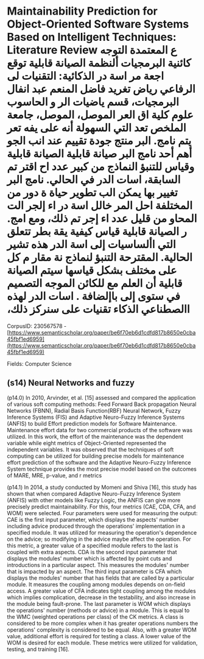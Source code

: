 # Maintainability Prediction for Object-Oriented Software Systems Based on Intelligent Techniques: Literature Review ‫ع‬ ‫المعتمدة‬ ‫التوجه‬ ‫كائنية‬ ‫البرمجيات‬ ‫ألنظمة‬ ‫الصيانة‬ ‫قابلية‬ ‫توقع‬ ‫اجعة‬ ‫مر‬ ‫اسة‬ ‫در‬ ‫الذكائية:‬ ‫التقنيات‬ ‫لى‬ ‫الرفاعي‬ ‫رياض‬ ‫تغريد‬ ‫فاضل‬ ‫المنعم‬ ‫عبد‬ ‫انفال‬ ‫البرمجيات،‬ ‫قسم‬ ‫ياضيات‬ ‫الر‬ ‫و‬ ‫الحاسوب‬ ‫علوم‬ ‫كلية‬ ‫اق‬ ‫العر‬ ‫الموصل،‬ ‫الموصل،‬ ‫جامعة‬ ‫الملخص‬ ‫تعد‬ ‫التي‬ ‫السهولة‬ ‫أنه‬ ‫على‬ ‫يفه‬ ‫تعر‬ ‫يتم‬ ‫نامج.‬ ‫البر‬ ‫منتج‬ ‫جودة‬ ‫تقييم‬ ‫عند‬ ‫انب‬ ‫الجو‬ ‫أهم‬ ‫أحد‬ ‫نامج‬ ‫البر‬ ‫صيانة‬ ‫قابلية‬ ‫الصيانة‬ ‫قابلية‬ ‫وقياس‬ ‫للتنبؤ‬ ‫النماذج‬ ‫من‬ ‫كبير‬ ‫عدد‬ ‫اح‬ ‫اقتر‬ ‫تم‬ ‫السابقة،‬ ‫اسات‬ ‫الدر‬ ‫في‬ ‫الحالي.‬ ‫نامج‬ ‫البر‬ ‫تغيير‬ ‫بها‬ ‫يمكن‬ ‫الب‬ ‫تطوير‬ ‫حياة‬ ‫ة‬ ‫دور‬ ‫من‬ ‫المختلفة‬ ‫احل‬ ‫المر‬ ‫خالل‬ ‫اسة‬ ‫در‬ ‫اء‬ ‫إلجر‬ ‫الت‬ ‫المحاو‬ ‫من‬ ‫قليل‬ ‫عدد‬ ‫اء‬ ‫إجر‬ ‫تم‬ ‫ذلك،‬ ‫ومع‬ ‫امج.‬ ‫ر‬ ‫الصيانة‬ ‫قابلية‬ ‫قياس‬ ‫كيفية‬ ‫يقة‬ ‫بطر‬ ‫تتعلق‬ ‫التي‬ ‫األساسيات‬ ‫إلى‬ ‫اسة‬ ‫الدر‬ ‫هذه‬ ‫تشير‬ ‫الحالية.‬ ‫المقترحة‬ ‫التنبؤ‬ ‫لنماذج‬ ‫نة‬ ‫مقار‬ ‫م‬ ‫كل‬ ‫على‬ ‫مختلف‬ ‫بشكل‬ ‫قياسها‬ ‫سيتم‬ ‫الصيانة‬ ‫قابلية‬ ‫أن‬ ‫العلم‬ ‫مع‬ ‫للكائن‬ ‫الموجه‬ ‫التصميم‬ ‫في‬ ‫ستوى‬ ‫إلى‬ ‫باإلضافة‬ . ‫اسات‬ ‫الدر‬ ‫لهذه‬ ‫االصطناعي‬ ‫الذكاء‬ ‫تقنيات‬ ‫على‬ ‫سنركز‬ ‫ذلك،‬

CorpusID: 230567578 - [https://www.semanticscholar.org/paper/be6f70eb6d1cdfd817b8650e0cba45fbf1ed6959](https://www.semanticscholar.org/paper/be6f70eb6d1cdfd817b8650e0cba45fbf1ed6959)

Fields: Computer Science

## (s14) Neural Networks and fuzzy
(p14.0) In 2010, Arvinder, et al. [15] assessed and compared the application of various soft computing methods: Feed Forward Back propagation Neural Networks (FBNN), Radial Basis Function(RBF) Neural Network, Fuzzy Inference Systems (FIS) and Adaptive Neuro-Fuzzy Inference Systems (ANFIS) to build Effort prediction models for Software Maintenance. Maintenance effort data for two commercial products of the software was utilized. In this work, the effort of the maintenance was the dependent variable while eight metrics of Object-Oriented represented the independent variables. It was observed that the techniques of soft computing can be utilized for building precise models for maintenance effort prediction of the software and the Adaptive Neuro-Fuzzy Inference System technique provides the most precise model based on the outcomes of MARE, MRE, p-value, and r metrics

(p14.1) In 2014, a study conducted by Momeni and Shiva [16], this study has shown that when compared Adaptive Neuro-Fuzzy Inference System (ANFIS) with other models like Fuzzy Logic, the ANFIS can give more precisely predict maintainability. For this, four metrics (CAE, CDA, CFA, and WOM) were selected. Four parameters were used for measuring the output: CAE is the first input parameter, which displays the aspects' number including advice produced through the operations' implementation in a specified module. It was utilized for measuring the operation's dependence on the advice; so modifying in the advice maybe affect the operation. For this metric, a greater value of a specified module refers to the last is coupled with extra aspects. CDA is the second input parameter that displays the modules' number which is affected by point cuts and introductions in a particular aspect. This measures the modules' number that is impacted by an aspect. The third input parameter is CFA which displays the modules' number that has fields that are called by a particular module. It measures the coupling among modules depends on on-field access. A greater value of CFA indicates tight coupling among the modules which implies complication, decrease in the testability, and also increase in the module being fault-prone. The last parameter is WOM which displays the operations' number (methods or advice) in a module. This is equal to the WMC (weighted operations per class) of the CK metrics. A class is considered to be more complex when it has greater operations numbers the operations' complexity is considered to be equal. Also, with a greater WOM value, additional effort is required for testing a class. A lower value of the WOM is desired for each module. These metrics were utilized for validation, testing, and training [16].
